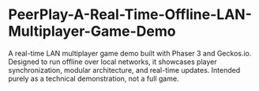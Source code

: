 # PeerPlay-A-Real-Time-Offline-LAN-Multiplayer-Game-Demo
A real-time LAN multiplayer game demo built with Phaser 3 and Geckos.io. Designed to run offline over local networks, it showcases player synchronization, modular architecture, and real-time updates. Intended purely as a technical demonstration, not a full game.
